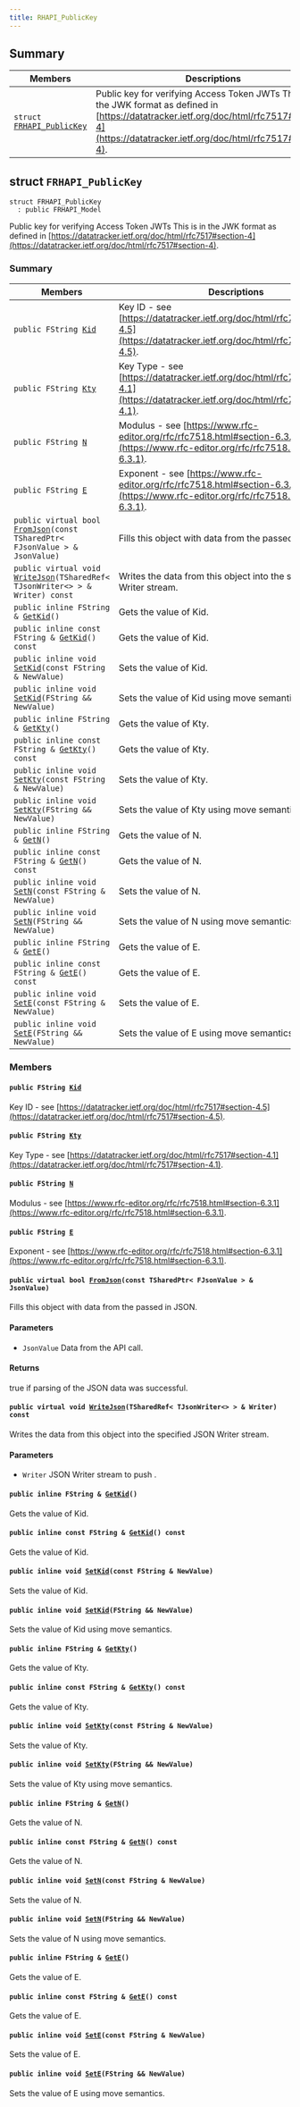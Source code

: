 ```yaml
---
title: RHAPI_PublicKey
---
```


## Summary

 Members                        | Descriptions                                
--------------------------------|---------------------------------------------
`struct `[`FRHAPI_PublicKey`](#structFRHAPI__PublicKey) | Public key for verifying Access Token JWTs This is in the JWK format as defined in [https://datatracker.ietf.org/doc/html/rfc7517#section-4](https://datatracker.ietf.org/doc/html/rfc7517#section-4).

## struct `FRHAPI_PublicKey` <a id="structFRHAPI__PublicKey"></a>

```
struct FRHAPI_PublicKey
  : public FRHAPI_Model
```

Public key for verifying Access Token JWTs This is in the JWK format as defined in [https://datatracker.ietf.org/doc/html/rfc7517#section-4](https://datatracker.ietf.org/doc/html/rfc7517#section-4).

### Summary

 Members                        | Descriptions                                
--------------------------------|---------------------------------------------
`public FString `[`Kid`](#structFRHAPI__PublicKey_1a985410114ab7cd588e0d558f7fbfbf9a) | Key ID - see [https://datatracker.ietf.org/doc/html/rfc7517#section-4.5](https://datatracker.ietf.org/doc/html/rfc7517#section-4.5).
`public FString `[`Kty`](#structFRHAPI__PublicKey_1a5e3b2f22a39f6191ffeef87b61815224) | Key Type - see [https://datatracker.ietf.org/doc/html/rfc7517#section-4.1](https://datatracker.ietf.org/doc/html/rfc7517#section-4.1).
`public FString `[`N`](#structFRHAPI__PublicKey_1a1544c7fa9e970f9cdea72dca9f7278af) | Modulus - see [https://www.rfc-editor.org/rfc/rfc7518.html#section-6.3.1](https://www.rfc-editor.org/rfc/rfc7518.html#section-6.3.1).
`public FString `[`E`](#structFRHAPI__PublicKey_1ab0b9192d5c959bfef2be40a31dd112d3) | Exponent - see [https://www.rfc-editor.org/rfc/rfc7518.html#section-6.3.1](https://www.rfc-editor.org/rfc/rfc7518.html#section-6.3.1).
`public virtual bool `[`FromJson`](#structFRHAPI__PublicKey_1a74bd676552685bda8614b22ecd20c718)`(const TSharedPtr< FJsonValue > & JsonValue)` | Fills this object with data from the passed in JSON.
`public virtual void `[`WriteJson`](#structFRHAPI__PublicKey_1a14a6917d6575c499aa940737b388d1f5)`(TSharedRef< TJsonWriter<> > & Writer) const` | Writes the data from this object into the specified JSON Writer stream.
`public inline FString & `[`GetKid`](#structFRHAPI__PublicKey_1aca4eece9beb47065f7ccab956dc0dbaf)`()` | Gets the value of Kid.
`public inline const FString & `[`GetKid`](#structFRHAPI__PublicKey_1adc06b9eb3bbcc393e1623caf74586a39)`() const` | Gets the value of Kid.
`public inline void `[`SetKid`](#structFRHAPI__PublicKey_1ae7421daf261659b770dc322143a06ea0)`(const FString & NewValue)` | Sets the value of Kid.
`public inline void `[`SetKid`](#structFRHAPI__PublicKey_1ae68b732c26aca2b928e2b30006309ca5)`(FString && NewValue)` | Sets the value of Kid using move semantics.
`public inline FString & `[`GetKty`](#structFRHAPI__PublicKey_1a54f8d2bcfac7211ac036de60178c220e)`()` | Gets the value of Kty.
`public inline const FString & `[`GetKty`](#structFRHAPI__PublicKey_1ad087bb0d62b3f76e0f1879d0aa308860)`() const` | Gets the value of Kty.
`public inline void `[`SetKty`](#structFRHAPI__PublicKey_1a16c1162f8cf9157058dda2f2bbe8c5a7)`(const FString & NewValue)` | Sets the value of Kty.
`public inline void `[`SetKty`](#structFRHAPI__PublicKey_1aea924bd0baa85466f0cf0afc42e90ad9)`(FString && NewValue)` | Sets the value of Kty using move semantics.
`public inline FString & `[`GetN`](#structFRHAPI__PublicKey_1a2f00fabc32632d67c21e7f91a29dae03)`()` | Gets the value of N.
`public inline const FString & `[`GetN`](#structFRHAPI__PublicKey_1ae761440b7801caf8afdd2a823c37880d)`() const` | Gets the value of N.
`public inline void `[`SetN`](#structFRHAPI__PublicKey_1a5afdae0606801fe31f511a2218d5db74)`(const FString & NewValue)` | Sets the value of N.
`public inline void `[`SetN`](#structFRHAPI__PublicKey_1af1dc6469856f3025c7790fd59bdf6196)`(FString && NewValue)` | Sets the value of N using move semantics.
`public inline FString & `[`GetE`](#structFRHAPI__PublicKey_1a0f3c25db2940811397eb845e50b5549d)`()` | Gets the value of E.
`public inline const FString & `[`GetE`](#structFRHAPI__PublicKey_1aa3931930e329e908a5dd42282c19d4db)`() const` | Gets the value of E.
`public inline void `[`SetE`](#structFRHAPI__PublicKey_1ad018d48e96651b8283cb071b1c6475f0)`(const FString & NewValue)` | Sets the value of E.
`public inline void `[`SetE`](#structFRHAPI__PublicKey_1a4b1b5f31e9690405b40a4af5694d702b)`(FString && NewValue)` | Sets the value of E using move semantics.

### Members

#### `public FString `[`Kid`](#structFRHAPI__PublicKey_1a985410114ab7cd588e0d558f7fbfbf9a) <a id="structFRHAPI__PublicKey_1a985410114ab7cd588e0d558f7fbfbf9a"></a>

Key ID - see [https://datatracker.ietf.org/doc/html/rfc7517#section-4.5](https://datatracker.ietf.org/doc/html/rfc7517#section-4.5).

#### `public FString `[`Kty`](#structFRHAPI__PublicKey_1a5e3b2f22a39f6191ffeef87b61815224) <a id="structFRHAPI__PublicKey_1a5e3b2f22a39f6191ffeef87b61815224"></a>

Key Type - see [https://datatracker.ietf.org/doc/html/rfc7517#section-4.1](https://datatracker.ietf.org/doc/html/rfc7517#section-4.1).

#### `public FString `[`N`](#structFRHAPI__PublicKey_1a1544c7fa9e970f9cdea72dca9f7278af) <a id="structFRHAPI__PublicKey_1a1544c7fa9e970f9cdea72dca9f7278af"></a>

Modulus - see [https://www.rfc-editor.org/rfc/rfc7518.html#section-6.3.1](https://www.rfc-editor.org/rfc/rfc7518.html#section-6.3.1).

#### `public FString `[`E`](#structFRHAPI__PublicKey_1ab0b9192d5c959bfef2be40a31dd112d3) <a id="structFRHAPI__PublicKey_1ab0b9192d5c959bfef2be40a31dd112d3"></a>

Exponent - see [https://www.rfc-editor.org/rfc/rfc7518.html#section-6.3.1](https://www.rfc-editor.org/rfc/rfc7518.html#section-6.3.1).

#### `public virtual bool `[`FromJson`](#structFRHAPI__PublicKey_1a74bd676552685bda8614b22ecd20c718)`(const TSharedPtr< FJsonValue > & JsonValue)` <a id="structFRHAPI__PublicKey_1a74bd676552685bda8614b22ecd20c718"></a>

Fills this object with data from the passed in JSON.

#### Parameters
* `JsonValue` Data from the API call.

#### Returns
true if parsing of the JSON data was successful.

#### `public virtual void `[`WriteJson`](#structFRHAPI__PublicKey_1a14a6917d6575c499aa940737b388d1f5)`(TSharedRef< TJsonWriter<> > & Writer) const` <a id="structFRHAPI__PublicKey_1a14a6917d6575c499aa940737b388d1f5"></a>

Writes the data from this object into the specified JSON Writer stream.

#### Parameters
* `Writer` JSON Writer stream to push .

#### `public inline FString & `[`GetKid`](#structFRHAPI__PublicKey_1aca4eece9beb47065f7ccab956dc0dbaf)`()` <a id="structFRHAPI__PublicKey_1aca4eece9beb47065f7ccab956dc0dbaf"></a>

Gets the value of Kid.

#### `public inline const FString & `[`GetKid`](#structFRHAPI__PublicKey_1adc06b9eb3bbcc393e1623caf74586a39)`() const` <a id="structFRHAPI__PublicKey_1adc06b9eb3bbcc393e1623caf74586a39"></a>

Gets the value of Kid.

#### `public inline void `[`SetKid`](#structFRHAPI__PublicKey_1ae7421daf261659b770dc322143a06ea0)`(const FString & NewValue)` <a id="structFRHAPI__PublicKey_1ae7421daf261659b770dc322143a06ea0"></a>

Sets the value of Kid.

#### `public inline void `[`SetKid`](#structFRHAPI__PublicKey_1ae68b732c26aca2b928e2b30006309ca5)`(FString && NewValue)` <a id="structFRHAPI__PublicKey_1ae68b732c26aca2b928e2b30006309ca5"></a>

Sets the value of Kid using move semantics.

#### `public inline FString & `[`GetKty`](#structFRHAPI__PublicKey_1a54f8d2bcfac7211ac036de60178c220e)`()` <a id="structFRHAPI__PublicKey_1a54f8d2bcfac7211ac036de60178c220e"></a>

Gets the value of Kty.

#### `public inline const FString & `[`GetKty`](#structFRHAPI__PublicKey_1ad087bb0d62b3f76e0f1879d0aa308860)`() const` <a id="structFRHAPI__PublicKey_1ad087bb0d62b3f76e0f1879d0aa308860"></a>

Gets the value of Kty.

#### `public inline void `[`SetKty`](#structFRHAPI__PublicKey_1a16c1162f8cf9157058dda2f2bbe8c5a7)`(const FString & NewValue)` <a id="structFRHAPI__PublicKey_1a16c1162f8cf9157058dda2f2bbe8c5a7"></a>

Sets the value of Kty.

#### `public inline void `[`SetKty`](#structFRHAPI__PublicKey_1aea924bd0baa85466f0cf0afc42e90ad9)`(FString && NewValue)` <a id="structFRHAPI__PublicKey_1aea924bd0baa85466f0cf0afc42e90ad9"></a>

Sets the value of Kty using move semantics.

#### `public inline FString & `[`GetN`](#structFRHAPI__PublicKey_1a2f00fabc32632d67c21e7f91a29dae03)`()` <a id="structFRHAPI__PublicKey_1a2f00fabc32632d67c21e7f91a29dae03"></a>

Gets the value of N.

#### `public inline const FString & `[`GetN`](#structFRHAPI__PublicKey_1ae761440b7801caf8afdd2a823c37880d)`() const` <a id="structFRHAPI__PublicKey_1ae761440b7801caf8afdd2a823c37880d"></a>

Gets the value of N.

#### `public inline void `[`SetN`](#structFRHAPI__PublicKey_1a5afdae0606801fe31f511a2218d5db74)`(const FString & NewValue)` <a id="structFRHAPI__PublicKey_1a5afdae0606801fe31f511a2218d5db74"></a>

Sets the value of N.

#### `public inline void `[`SetN`](#structFRHAPI__PublicKey_1af1dc6469856f3025c7790fd59bdf6196)`(FString && NewValue)` <a id="structFRHAPI__PublicKey_1af1dc6469856f3025c7790fd59bdf6196"></a>

Sets the value of N using move semantics.

#### `public inline FString & `[`GetE`](#structFRHAPI__PublicKey_1a0f3c25db2940811397eb845e50b5549d)`()` <a id="structFRHAPI__PublicKey_1a0f3c25db2940811397eb845e50b5549d"></a>

Gets the value of E.

#### `public inline const FString & `[`GetE`](#structFRHAPI__PublicKey_1aa3931930e329e908a5dd42282c19d4db)`() const` <a id="structFRHAPI__PublicKey_1aa3931930e329e908a5dd42282c19d4db"></a>

Gets the value of E.

#### `public inline void `[`SetE`](#structFRHAPI__PublicKey_1ad018d48e96651b8283cb071b1c6475f0)`(const FString & NewValue)` <a id="structFRHAPI__PublicKey_1ad018d48e96651b8283cb071b1c6475f0"></a>

Sets the value of E.

#### `public inline void `[`SetE`](#structFRHAPI__PublicKey_1a4b1b5f31e9690405b40a4af5694d702b)`(FString && NewValue)` <a id="structFRHAPI__PublicKey_1a4b1b5f31e9690405b40a4af5694d702b"></a>

Sets the value of E using move semantics.

